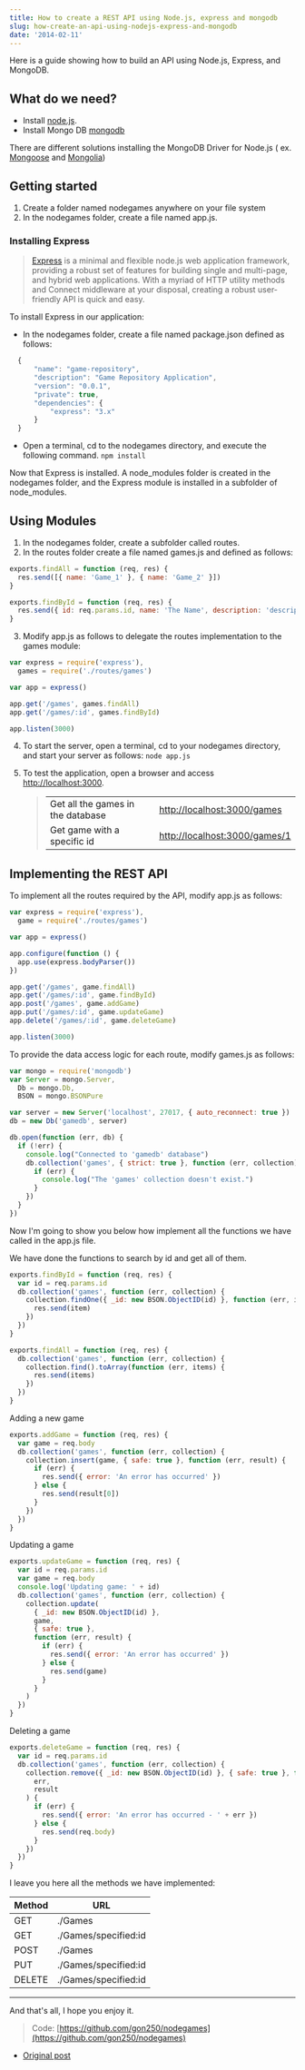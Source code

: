 ```yaml
---
title: How to create a REST API using Node.js, express and mongodb
slug: how-create-an-api-using-nodejs-express-and-mongodb
date: '2014-02-11'
---
```


Here is a guide showing how to build an API using Node.js, Express, and MongoDB.

## What do we need?

- Install [node.js](http://nodejs.org/).
- Install Mongo DB [mongodb](http://docs.mongodb.org/manual/installation/)

There are different solutions installing the MongoDB Driver for Node.js ( ex. [Mongoose](http://mongoosejs.com/) and [Mongolia](https://github.com/masylum/mongolia))

## Getting started

1. Create a folder named nodegames anywhere on your file system
2. In the nodegames folder, create a file named app.js.

### Installing Express

> [Express](http://expressjs.com/) is a minimal and flexible node.js web application framework, providing a robust set of features for building single and multi-page, and hybrid web applications.
> With a myriad of HTTP utility methods and Connect middleware at your disposal, creating a robust user-friendly API is quick and easy.

To install Express in our application:

- In the nodegames folder, create a file named package.json defined as follows:

```js
  {
      "name": "game-repository",
      "description": "Game Repository Application",
      "version": "0.0.1",
      "private": true,
      "dependencies": {
          "express": "3.x"
      }
  }
```

- Open a terminal, cd to the nodegames directory, and execute the following command. `npm install`

Now that Express is installed. A node_modules folder is created in the nodegames folder, and the Express module is installed in a subfolder of node_modules.

## Using Modules

1. In the nodegames folder, create a subfolder called routes.
2. In the routes folder create a file named games.js and defined as follows:

```js
exports.findAll = function (req, res) {
  res.send([{ name: 'Game_1' }, { name: 'Game_2' }])
}

exports.findById = function (req, res) {
  res.send({ id: req.params.id, name: 'The Name', description: 'description' })
}
```

3. Modify app.js as follows to delegate the routes implementation to the games module:

```js
var express = require('express'),
  games = require('./routes/games')

var app = express()

app.get('/games', games.findAll)
app.get('/games/:id', games.findById)

app.listen(3000)
```

4. To start the server, open a terminal, cd to your nodegames directory, and start your server as follows: `node app.js`

5. To test the application, open a browser and access [http://localhost:3000](http://localhost:3000).
   > <table>
      <tr>
          <td>Get all the games in the database</td>
          <td>
   <a href="http://localhost:3000/games">http://localhost:3000/games</a>
   </td>
      </tr>
      <tr>
          <td>Get game with a specific id</td>
          <td>
     <a href="http://localhost:3000/games/1">http://localhost:3000/games/1</a>
         </td>
      </tr>
   </table>

## Implementing the REST API

To implement all the routes required by the API, modify app.js as follows:

```js
var express = require('express'),
  game = require('./routes/games')

var app = express()

app.configure(function () {
  app.use(express.bodyParser())
})

app.get('/games', game.findAll)
app.get('/games/:id', game.findById)
app.post('/games', game.addGame)
app.put('/games/:id', game.updateGame)
app.delete('/games/:id', game.deleteGame)

app.listen(3000)
```

To provide the data access logic for each route, modify games.js as follows:

```js
var mongo = require('mongodb')
var Server = mongo.Server,
  Db = mongo.Db,
  BSON = mongo.BSONPure

var server = new Server('localhost', 27017, { auto_reconnect: true })
db = new Db('gamedb', server)

db.open(function (err, db) {
  if (!err) {
    console.log("Connected to 'gamedb' database")
    db.collection('games', { strict: true }, function (err, collection) {
      if (err) {
        console.log("The 'games' collection doesn't exist.")
      }
    })
  }
})
```

Now I'm going to show you below how implement all the functions we have called in the app.js file.

We have done the functions to search by id and get all of them.

```js
exports.findById = function (req, res) {
  var id = req.params.id
  db.collection('games', function (err, collection) {
    collection.findOne({ _id: new BSON.ObjectID(id) }, function (err, item) {
      res.send(item)
    })
  })
}

exports.findAll = function (req, res) {
  db.collection('games', function (err, collection) {
    collection.find().toArray(function (err, items) {
      res.send(items)
    })
  })
}
```

Adding a new game

```js
exports.addGame = function (req, res) {
  var game = req.body
  db.collection('games', function (err, collection) {
    collection.insert(game, { safe: true }, function (err, result) {
      if (err) {
        res.send({ error: 'An error has occurred' })
      } else {
        res.send(result[0])
      }
    })
  })
}
```

Updating a game

```js
exports.updateGame = function (req, res) {
  var id = req.params.id
  var game = req.body
  console.log('Updating game: ' + id)
  db.collection('games', function (err, collection) {
    collection.update(
      { _id: new BSON.ObjectID(id) },
      game,
      { safe: true },
      function (err, result) {
        if (err) {
          res.send({ error: 'An error has occurred' })
        } else {
          res.send(game)
        }
      }
    )
  })
}
```

Deleting a game

```js
exports.deleteGame = function (req, res) {
  var id = req.params.id
  db.collection('games', function (err, collection) {
    collection.remove({ _id: new BSON.ObjectID(id) }, { safe: true }, function (
      err,
      result
    ) {
      if (err) {
        res.send({ error: 'An error has occurred - ' + err })
      } else {
        res.send(req.body)
      }
    })
  })
}
```

I leave you here all the methods we have implemented:

<table>
<thead>
<tr>
<th>Method</th>
<th>URL</th>
</tr>
</thead>
<tbody>
<tr><td>GET</td><td>./Games</td></tr>
<tr><td>GET</td><td>./Games/specified:id</td></tr>
<tr><td>POST</td><td>./Games</td></tr>
<tr><td>PUT</td><td>./Games/specified:id</td></tr>
<tr><td>DELETE</td><td>./Games/specified:id</td></tr>
</tbody>
</table>

---

And that's all, I hope you enjoy it.

> Code: [https://github.com/gon250/nodegames](https://github.com/gon250/nodegames)

- [Original post](https://gon250.svbtle.com/how-create-an-api-using-nodejs-express-and-mongodb)
